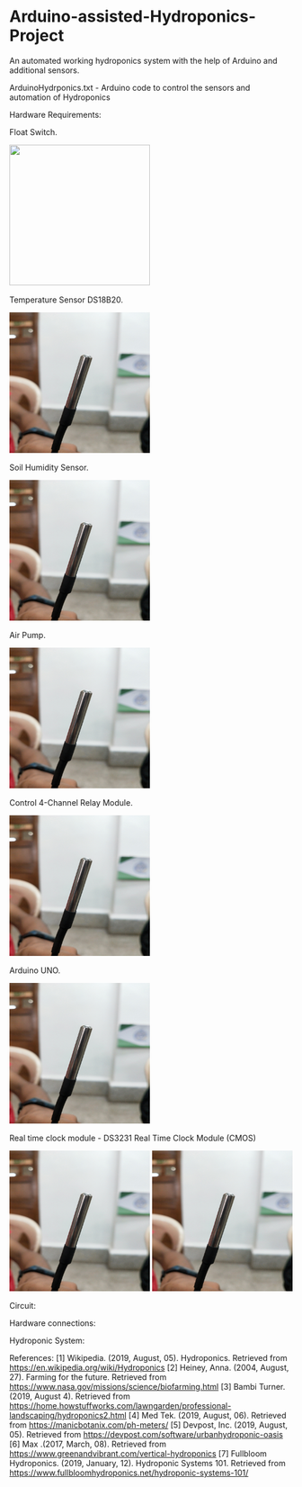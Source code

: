 # Arduino-assisted-Hydroponics-Project
An automated working hydroponics system with the help of Arduino and additional sensors.

ArduinoHydrponics.txt - Arduino code to control the sensors and automation of Hydroponics

Hardware Requirements:

Float Switch.

<img src=IOT%20Hardware%20Pics/IMG20191009161019.jpg width=250 height=250>

Temperature Sensor DS18B20.

<img src=IOT%20Hardware%20Pics/IMG20191009160853.jpg width=250 height=250>

Soil Humidity Sensor.

<img src=IOT%20Hardware%20Pics/IMG20191009160853.jpg width=250 height=250>

Air Pump.

<img src=IOT%20Hardware%20Pics/IMG20191009160853.jpg width=250 height=250>

Control 4-Channel Relay Module.

<img src=IOT%20Hardware%20Pics/IMG20191009160853.jpg width=250 height=250>

Arduino UNO.

<img src=IOT%20Hardware%20Pics/IMG20191009160853.jpg width=250 height=250>

Real time clock module - DS3231 Real Time Clock Module (CMOS)

<img src=IOT%20Hardware%20Pics/IMG20191009160853.jpg width=250 height=250> <img src=IOT%20Hardware%20Pics/IMG20191009160853.jpg width=250 height=250>

Circuit:

Hardware connections:

Hydroponic System:

References:
[1] Wikipedia. (2019, August, 05). Hydroponics. Retrieved from
https://en.wikipedia.org/wiki/Hydroponics
[2] Heiney, Anna. (2004, August, 27). Farming for the future. Retrieved from
https://www.nasa.gov/missions/science/biofarming.html
[3] Bambi Turner. (2019, August 4). Retrieved from https://home.howstuffworks.com/lawngarden/professional-landscaping/hydroponics2.html
[4] Med Tek. (2019, August, 06). Retrieved from https://manicbotanix.com/ph-meters/
[5] Devpost, Inc. (2019, August, 05). Retrieved from https://devpost.com/software/urbanhydroponic-oasis
[6] Max .(2017, March, 08). Retrieved from https://www.greenandvibrant.com/vertical-hydroponics
[7] Fullbloom Hydroponics. (2019, January, 12). Hydroponic Systems 101. Retrieved from
https://www.fullbloomhydroponics.net/hydroponic-systems-101/
